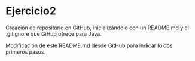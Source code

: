 # Ejercicio2



Creación de repositorio en GitHub, inicializándolo con un README.md y el .gitignore que GiHub ofrece para Java.

Modificación de este README.md desde GitHub para indicar lo dos primeros pasos.
